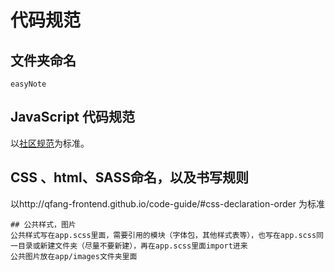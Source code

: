 # 代码规范

## 文件夹命名

```
easyNote
```

## JavaScript 代码规范

以[社区规范](https://github.com/airbnb/javascript/tree/es5-deprecated/es5)为标准。

## CSS 、html、SASS命名，以及书写规则
以http://qfang-frontend.github.io/code-guide/#css-declaration-order 为标准
```
## 公共样式，图片
公共样式写在app.scss里面，需要引用的模块（字体包，其他样式表等），也写在app.scss同一目录或新建文件夹（尽量不要新建），再在app.scss里面import进来
公共图片放在app/images文件夹里面
